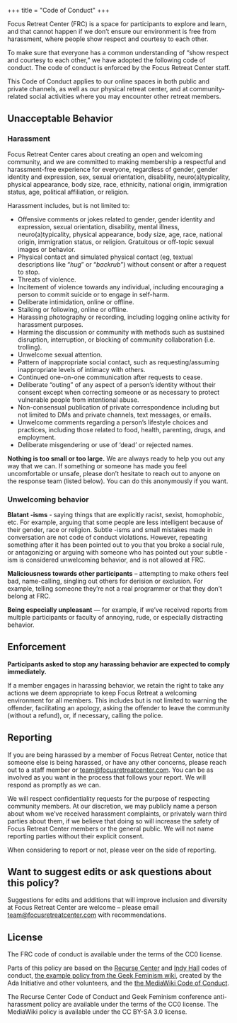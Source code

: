 +++
title = "Code of Conduct"
+++

Focus Retreat Center (FRC) is a space for participants to explore and learn, and that cannot happen if we don’t ensure our environment is free from harassment, where people show respect and courtesy to each other.

To make sure that everyone has a common understanding of “show respect and courtesy to each other,” we have adopted the following code of conduct. The code of conduct is enforced by the Focus Retreat Center staff.

This Code of Conduct applies to our online spaces in both public and private channels, as well as our physical retreat center, and at community-related social activities where you may encounter other retreat members.

## Unacceptable Behavior

### Harassment

Focus Retreat Center cares about creating an open and welcoming community, and we are committed to making membership a respectful and harassment-free experience for everyone, regardless of gender, gender identity and expression, sex, sexual orientation, disability, neuro(a)typicality, physical appearance, body size, race, ethnicity, national origin, immigration status, age, political affiliation, or religion.

Harassment includes, but is not limited to:

- Offensive comments or jokes related to gender, gender identity and expression, sexual orientation, disability, mental illness, neuro(a)typicality, physical appearance, body size, age, race, national origin, immigration status, or religion.
Gratuitous or off-topic sexual images or behavior.
- Physical contact and simulated physical contact (eg, textual descriptions like “*hug*” or “*backrub*”) without consent or after a request to stop.
- Threats of violence.
- Incitement of violence towards any individual, including encouraging a person to commit suicide or to engage in self-harm.
- Deliberate intimidation, online or offline.
- Stalking or following, online or offline.
- Harassing photography or recording, including logging online activity for harassment purposes.
- Harming the discussion or community with methods such as sustained disruption, interruption, or blocking of community collaboration (i.e. trolling).
- Unwelcome sexual attention.
- Pattern of inappropriate social contact, such as requesting/assuming inappropriate levels of intimacy with others.
- Continued one-on-one communication after requests to cease.
- Deliberate “outing” of any aspect of a person’s identity without their consent except when correcting someone or as necessary to protect vulnerable people from intentional abuse.
- Non-consensual publication of private correspondence including but not limited to DMs and private channels, text messages, or emails.
- Unwelcome comments regarding a person’s lifestyle choices and practices, including those related to food, health, parenting, drugs, and employment.
- Deliberate misgendering or use of ‘dead’ or rejected names.

**Nothing is too small or too large.** We are always ready to help you out any way that we can. If something or someone has made you feel uncomfortable or unsafe, please don’t hesitate to reach out to anyone on the response team (listed below). You can do this anonymously if you want.

### Unwelcoming behavior

**Blatant -isms** - saying things that are explicitly racist, sexist, homophobic, etc. For example, arguing that some people are less intelligent because of their gender, race or religion. Subtle -isms and small mistakes made in conversation are not code of conduct violations. However, repeating something after it has been pointed out to you that you broke a social rule, or antagonizing or arguing with someone who has pointed out your subtle -ism is considered unwelcoming behavior, and is not allowed at FRC.

**Maliciousness towards other participants** – attempting to make others feel bad, name-calling, singling out others for derision or exclusion. For example, telling someone they’re not a real programmer or that they don’t belong at FRC.

**Being especially unpleasant** — for example, if we’ve received reports from multiple participants or faculty of annoying, rude, or especially distracting behavior.

## Enforcement

**Participants asked to stop any harassing behavior are expected to comply immediately.**

If a member engages in harassing behavior, we retain the right to take any actions we deem appropriate to keep Focus Retreat a welcoming environment for all members. This includes but is not limited to warning the offender, facilitating an apology, asking the offender to leave the community (without a refund), or, if necessary, calling the police.

## Reporting

If you are being harassed by a member of Focus Retreat Center, notice that someone else is being harassed, or have any other concerns, please reach out to a staff member or team@focusretreatcenter.com. You can be as involved as you want in the process that follows your report. We will respond as promptly as we can.

We will respect confidentiality requests for the purpose of respecting community members. At our discretion, we may publicly name a person about whom we’ve received harassment complaints, or privately warn third parties about them, if we believe that doing so will increase the safety of Focus Retreat Center members or the general public. We will not name reporting parties without their explicit consent.

When considering to report or not, please veer on the side of reporting.

## Want to suggest edits or ask questions about this policy?

Suggestions for edits and additions that will improve inclusion and diversity at Focus Retreat Center are welcome – please email team@focusretreatcenter.com with recommendations.

## License

The FRC code of conduct is available under the terms of the CC0 license.

Parts of this policy are based on the [Recurse Center](https://www.recurse.com/code-of-conduct) and [Indy Hall](https://indyhall.org/code-of-conduct/) codes of conduct, [the example policy from the Geek Feminism wiki](http://geekfeminism.wikia.com/wiki/Conference_anti-harassment/Policy), created by the Ada Initiative and other volunteers, and the [the MediaWiki Code of Conduct](https://www.mediawiki.org/wiki/Code_of_Conduct). 

The Recurse Center Code of Conduct and Geek Feminism conference anti-harassment policy are available under the terms of the CC0 license. The MediaWiki policy is available under the CC BY-SA 3.0 license.
